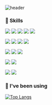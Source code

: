 ![header](https://capsule-render.vercel.app/api?type=waving&color=f8d8d8&height=200&text=Tia%Hwang&fontColor=5b5b5b)


### 🔖 Skills 

<img src="https://img.shields.io/badge/next%20js-000000?style=for-the-badge&logo=nextdotjs&logoColor=white"/> <img src="https://img.shields.io/badge/React-20232A?style=for-the-badge&logo=react&logoColor=61DAFB"/> <img src="https://img.shields.io/badge/Framer-black?style=for-the-badge&logo=framer&logoColor=blue"/> <img src="https://img.shields.io/badge/Tailwind_CSS-38B2AC?style=for-the-badge&logo=tailwind-css&logoColor=white"/> <img src="https://img.shields.io/badge/styled--components-DB7093?style=for-the-badge&logo=styled-components&logoColor=white"/>

<img src="https://img.shields.io/badge/TypeScript-007ACC?style=for-the-badge&logo=typescript&logoColor=white"/> <img src="https://img.shields.io/badge/JavaScript-323330?style=for-the-badge&logo=javascript&logoColor=F7DF1E"/> <img src="https://img.shields.io/badge/HTML5-E34F26?style=for-the-badge&logo=html5&logoColor=white"/> <img src="https://img.shields.io/badge/CSS3-1572B6?style=for-the-badge&logo=css3&logoColor=white"/>

<img src="https://img.shields.io/badge/Prisma-3982CE?style=for-the-badge&logo=Prisma&logoColor=white"/> <img src="https://img.shields.io/badge/Node%20js-339933?style=for-the-badge&logo=nodedotjs&logoColor=white"/> <img src="https://img.shields.io/badge/Express%20js-000000?style=for-the-badge&logo=express&logoColor=white"/>

<img src="https://img.shields.io/badge/planetscale-%23000000.svg?style=for-the-badge&logo=planetscale&logoColor=white"/> <img src="https://img.shields.io/badge/Cloudflare-F38020?style=for-the-badge&logo=Cloudflare&logoColor=white"/>

<img src="https://img.shields.io/badge/Vercel-000000?style=for-the-badge&logo=vercel&logoColor=white"/> 

<img src="https://img.shields.io/badge/jira-%230A0FFF.svg?style=for-the-badge&logo=jira&logoColor=white"/>

### 🔖 I've been using
[![Top Langs](https://github-readme-stats.vercel.app/api/top-langs/?username=tiatiahwang&layout=compact)](https://github.com/anuraghazra/github-readme-stats)


